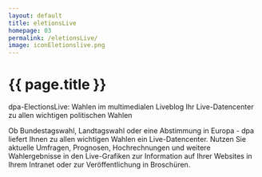 ```yaml
---
layout: default
title: eletionsLive
homepage: 03
permalink: /eletionsLive/
image: iconEletionslive.png
---
```


# {{ page.title }}

dpa-ElectionsLive: Wahlen im multimedialen Liveblog
Ihr Live-Datencenter zu allen wichtigen politischen Wahlen

Ob Bundestagswahl, Landtagswahl oder eine Abstimmung in Europa - dpa liefert Ihnen zu allen wichtigen Wahlen ein Live-Datencenter. Nutzen Sie aktuelle Umfragen, Prognosen, Hochrechnungen und weitere Wahlergebnisse in den Live-Grafiken zur Information auf Ihrer Websites in Ihrem Intranet oder zur Veröffentlichung in Broschüren.
